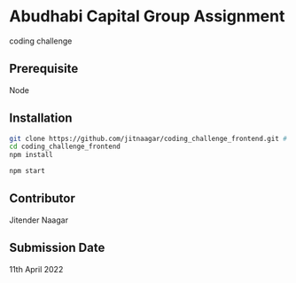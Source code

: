 # Abudhabi Capital Group Assignment

coding challenge

## Prerequisite

Node

## Installation

```bash
git clone https://github.com/jitnaagar/coding_challenge_frontend.git # or clone your own fork
cd coding_challenge_frontend
npm install
```


```bash
npm start
```

## Contributor
Jitender Naagar


## Submission Date

11th April 2022

 

